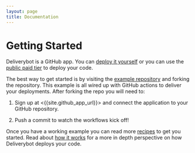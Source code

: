```yaml
---
layout: page
title: Documentation
---
```


# Getting Started

Deliverybot is a GitHub app. You can [deploy it yourself](self-hosting) or you
can use the [public paid tier]({{site.deliverybot_url}}) to deploy your code.

The best way to get started is by visiting the [example repository][example] and
forking the repository. This example is all wired up with GitHub actions to
deliver your deployments. After forking the repo you will need to:

1. Sign up at <{{site.github_app_url}}> and connect the application to your
   GitHub repository.

2. Push a commit to watch the workflows kick off!

Once you have a working example you can read more [recipes][recipes] to get you
started. Read about [how it works][how] for a more in depth perspective on how
Deliverybot deploys your code.

[how]: /docs/how-it-works
[recipes]: /docs/recipes
[example]: https://github.com/deliverybot/example
